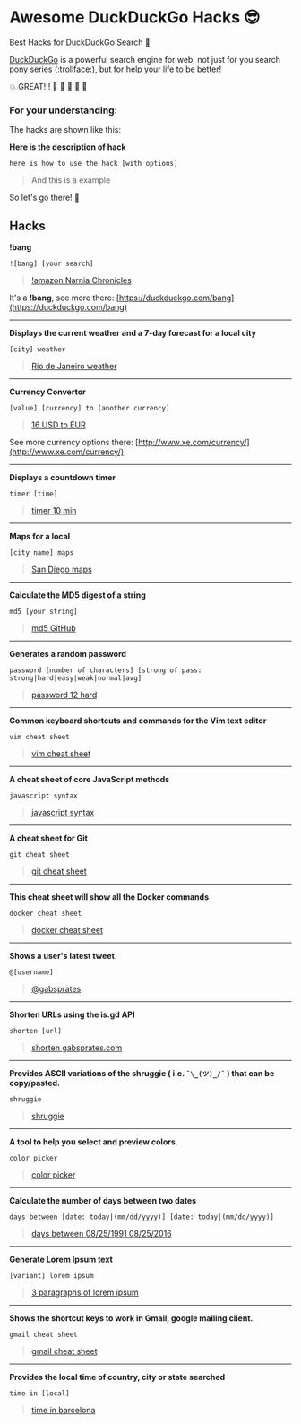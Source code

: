 # Awesome DuckDuckGo Hacks :sunglasses:

Best Hacks for DuckDuckGo Search :mag_right:

[DuckDuckGo](https://duckduckgo.com/) is a powerful search engine for web, not just for you search pony series (:trollface:), but for help your life to be better!

:boom: GREAT!!! :clap: :clap: :clap: :clap: :clap:


### For your understanding:

The hacks are shown like this:

**Here is the description of hack**
```
here is how to use the hack [with options]
```
> And this is a example


So let's go there! :runner:

## Hacks

**!bang**
```
![bang] [your search]
```
> [!amazon Narnia Chronicles](https://duckduckgo.com/?q=!amazon+Narnia+Chronicles)

It's a **!bang**, see more there: [https://duckduckgo.com/bang](https://duckduckgo.com/bang)

---

**Displays the current weather and a 7-day forecast for a local city**
```
[city] weather
```
>  [Rio de Janeiro weather](https://duckduckgo.com/?q=Rio+de+Janeiro+weather)

---

**Currency Convertor**
```
[value] [currency] to [another currency]
```
>  [16 USD to EUR](https://duckduckgo.com/?q=16+USD+to+EUR)

See more currency options there: [http://www.xe.com/currency/](http://www.xe.com/currency/)

---

**Displays a countdown timer**
```
timer [time]
```
> [timer 10 min](https://duckduckgo.com/?q=timer+10+min)

---

**Maps for a local**
```
[city name] maps
```
> [San Diego maps](https://duckduckgo.com/?q=San+Diego+maps)

---

**Calculate the MD5 digest of a string**
```
md5 [your string]
```
> [md5 GitHub](https://duckduckgo.com/?q=md5+GitHub)

---

**Generates a random password**
```
password [number of characters] [strong of pass: strong|hard|easy|weak|normal|avg]
```
> [password 12 hard](https://duckduckgo.com/?q=password+12+hard)

---

**Common keyboard shortcuts and commands for the Vim text editor**
```
vim cheat sheet
```
> [vim cheat sheet](https://duckduckgo.com/?q=vim+cheat+sheet)

---

**A cheat sheet of core JavaScript methods**
```
javascript syntax
```
> [javascript syntax](https://duckduckgo.com/?q=javascript+syntax)

---

**A cheat sheet for Git**
```
git cheat sheet
```
> [git cheat sheet](https://duckduckgo.com/?q=git+cheat+sheet)

---

**This cheat sheet will show all the Docker commands**
```
docker cheat sheet
```
> [docker cheat sheet](https://duckduckgo.com/?q=docker+cheat+sheet)

---

**Shows a user's latest tweet.**
```
@[username]
```
> [@gabsprates](https://duckduckgo.com/?q=%40gabsprates)

---

**Shorten URLs using the is.gd API**
```
shorten [url]
```
> [shorten gabsprates.com](https://duckduckgo.com/?q=shorten+gabsprates.com)

---

**Provides ASCII variations of the shruggie ( i.e. `¯\_(ツ)_/¯` ) that can be copy/pasted.**
```
shruggie
```
> [shruggie](https://duckduckgo.com/?q=shruggie)

---

**A tool to help you select and preview colors.**
```
color picker
```
> [color picker](https://duckduckgo.com/?q=color+picker)

---

**Calculate the number of days between two dates**
```
days between [date: today|(mm/dd/yyyy)] [date: today|(mm/dd/yyyy)]
```
> [days between 08/25/1991 08/25/2016](https://duckduckgo.com/?q=days+between+08/25/1991+08/25/2016)

---

**Generate Lorem Ipsum text**
```
[variant] lorem ipsum
```
> [3 paragraphs of lorem ipsum](https://duckduckgo.com/?q=3+paragraphs+of+lorem+ipsum)

---

**Shows the shortcut keys to work in Gmail, google mailing client.**
```
gmail cheat sheet
```
> [gmail cheat sheet](https://duckduckgo.com/?q=gmail+cheat+sheet)

---

**Provides the local time of country, city or state searched**
```
time in [local]
```
> [time in barcelona](https://duckduckgo.com/?q=time+in+barcelona)
